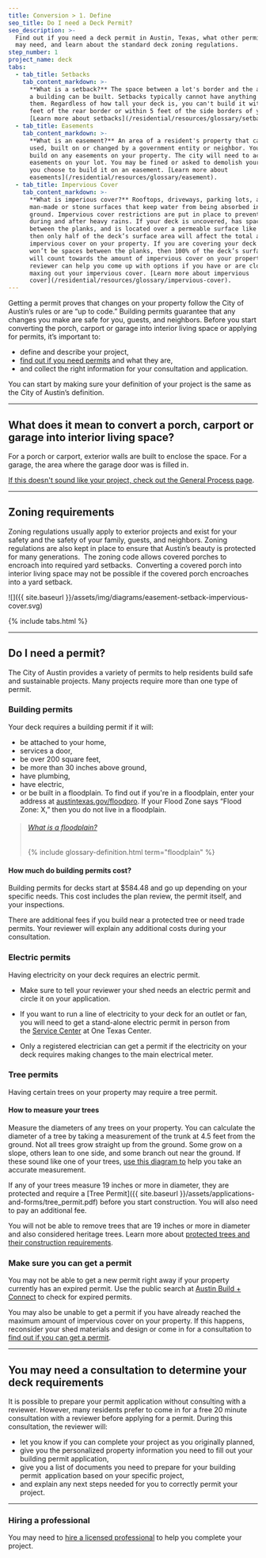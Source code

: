 ```yaml
---
title: Conversion > 1. Define
seo_title: Do I need a Deck Permit?
seo_description: >-
  Find out if you need a deck permit in Austin, Texas, what other permits you
  may need, and learn about the standard deck zoning regulations.
step_number: 1
project_name: deck
tabs:
  - tab_title: Setbacks
    tab_content_markdown: >-
      **What is a setback?** The space between a lot's border and the area where
      a building can be built. Setbacks typically cannot have anything built on
      them. Regardless of how tall your deck is, you can't build it within 10
      feet of the rear border or within 5 feet of the side borders of your lot.
      [Learn more about setbacks](/residential/resources/glossary/setback).
  - tab_title: Easements
    tab_content_markdown: >-
      **What is an easement?** An area of a resident's property that can be
      used, built on or changed by a government entity or neighbor. You may not
      build on any easements on your property. The city will need to access any
      easements on your lot. You may be fined or asked to demolish your deck if
      you choose to build it on an easement. [Learn more about
      easements](/residential/resources/glossary/easement).
  - tab_title: Impervious Cover
    tab_content_markdown: >-
      **What is imperious cover?** Rooftops, driveways, parking lots, and other
      man-made or stone surfaces that keep water from being absorbed into the
      ground. Impervious cover restrictions are put in place to prevent flooding
      during and after heavy rains. If your deck is uncovered, has spaces
      between the planks, and is located over a permeable surface like grass,
      then only half of the deck’s surface area will affect the total amount of
      impervious cover on your property. If you are covering your deck or there
      won’t be spaces between the planks, then 100% of the deck’s surface area
      will count towards the amount of impervious cover on your property. A
      reviewer can help you come up with options if you have or are close to
      maxing out your impervious cover. [Learn more about impervious
      cover](/residential/resources/glossary/impervious-cover).
---
```


Getting a permit proves that changes on your property follow the City of Austin’s rules or are “up to code.” Building permits guarantee that any changes you make are safe for you, guests, and neighbors. Before you start converting the porch, carport or garage into interior living space or applying for permits, it’s important to:

* define and describe your project,
* [find out if you need permits](/residential/residential-toolkit/projects-that-dont-require-a-permit/) and what they are,
* and collect the right information for your consultation and application.

You can start by making sure your definition of your project is the same as the City of Austin’s definition.

---

## What does it mean to convert a porch, carport or garage into interior living space?

For a porch or carport, exterior walls are built to enclose the space. For a garage, the area where the garage door was is filled in.

[If this doesn't sound like your project, check out the General Process page](/residential/projects/general-process).

---

## Zoning requirements

Zoning regulations usually apply to exterior projects and exist for your safety and the safety of your family, guests, and neighbors. Zoning regulations are also kept in place to ensure that Austin’s beauty is protected for many generations.&nbsp; The zoning code allows covered porches to encroach into required yard setbacks.&nbsp; Converting a covered porch into interior living space may not be possible if the covered porch encroaches into a yard setback.

![]({{ site.baseurl }}/assets/img/diagrams/easement-setback-impervious-cover.svg)

{% include tabs.html %}

---

## Do I need a permit?

The City of Austin provides a variety of permits to help residents build safe and sustainable projects. Many projects require more than one type of permit.

### Building permits

Your deck requires a building permit if it will:

* be attached to your home,
* services a door,
* be over 200 square feet,
* be more than 30 inches above ground,
* have plumbing,
* have electric,
* or be built in a floodplain. To find out if you're in a floodplain, enter your address at [austintexas.gov/floodpro](http://austintexas.gov/floodpro/). If your Flood Zone says “Flood Zone: X,” then you do not live in a floodplain.

> ###### [What is a floodplain?](/residential/resources/glossary/floodplain)
>
> {% include glossary-definition.html term="floodplain" %}

#### How much do building permits cost?

Building permits for decks start at $584.48 and go up depending on your specific needs. This cost includes the plan review, the permit itself, and your inspections.

There are additional fees if you build near a protected tree or need trade permits. Your reviewer will explain any additional costs during your consultation.

### Electric permits

Having electricity on your deck requires an electric permit.

* Make sure to tell your reviewer your shed needs an electric permit and circle it on your application.

* If you want to run a line of electricity to your deck for an outlet or fan, you will need to get a stand-alone electric permit in person from the&nbsp;[Service Center](/residential/resources/contact/#service-contact) at One Texas Center.

* Only a registered electrician can get a permit if the electricity on your deck requires making changes to the main electrical meter.

### Tree permits

Having certain trees on your property may require a tree permit.

#### How to measure your trees

Measure the diameters of any trees on your property. You can calculate the diameter of a tree by taking a measurement of the trunk at 4.5 feet from the ground. Not all trees grow straight up from the ground. Some grow on a slope, others lean to one side, and some branch out near the ground. If these sound like one of your trees, [use this diagram to](https://www.austintexas.gov/sites/default/files/files/Planning/City_Arborist/Tree_Measurement_Diagram.pdf) help you take an accurate measurement.

If any of your trees measure 19 inches or more in diameter, they are protected and require a [Tree Permit]({{ site.baseurl }}/assets/applications-and-forms/tree_permit.pdf) before you start construction. You will also need to pay an additional fee.

You will not be able to remove trees that are 19 inches or more in diameter and also considered heritage trees. Learn more about [protected trees and their construction requirements](/residential/residential-toolkit/building-near-a-tree/).

### Make sure you can get a permit

You may not be able to get a new permit right away if your property currently has an expired permit. Use the public search at [Austin Build + Connect](https://abc.austintexas.gov/web/permit/public-search-other) to check for expired permits.

You may also be unable to get a permit if you have already reached the maximum amount of impervious cover on your property. If this happens, reconsider your shed materials and design or come in for a consultation to [find out if you can get a permit](/residential/residential-toolkit/can-i-get-a-permit).

---

## You may need a consultation to determine your deck requirements

It is possible to prepare your permit application without consulting with a reviewer. However, many residents prefer to come in for a free 20 minute consultation with a reviewer before applying for a permit. During this consultation, the reviewer will:

* let you know if you can complete your project as you originally planned,
* give you the personalized property information you need to fill out your building permit application,
* give you a list of documents you need to prepare for your building permit &nbsp;application based on your specific project,
* and explain any next steps needed for you to correctly permit your project.

---

### Hiring a professional

You may need to [hire a licensed professional](/residential/residential-toolkit/hiring-a-professional) to help you complete your project.